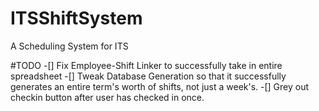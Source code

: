 # ITSShiftSystem
A Scheduling System for ITS

#TODO
-[] Fix Employee-Shift Linker to successfully take in entire spreadsheet
-[] Tweak Database Generation so that it successfully generates an entire term's worth of shifts, not just a week's. 
-[] Grey out checkin button after user has checked in once.
